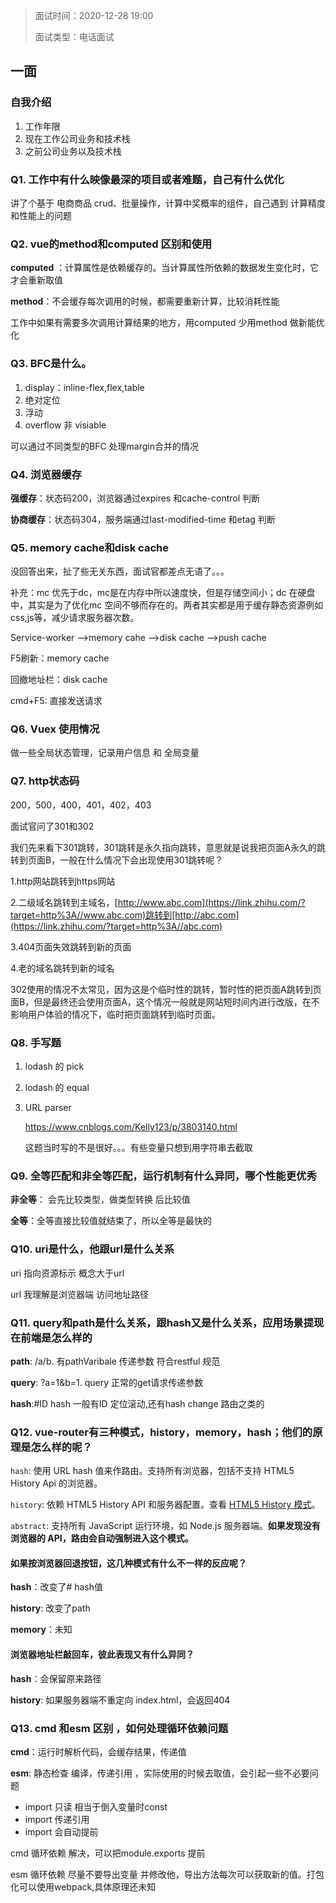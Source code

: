 > 面试时间：2020-12-28 19:00
>
> 面试类型：电话面试

## 一面

### 自我介绍

1. 工作年限
2. 现在工作公司业务和技术栈
3. 之前公司业务以及技术栈

### Q1. 工作中有什么映像最深的项目或者难题，自己有什么优化

讲了个基于 电商商品 crud、批量操作，计算中奖概率的组件，自己遇到 计算精度和性能上的问题

### Q2. vue的method和computed 区别和使用

**computed** ：计算属性是依赖缓存的。当计算属性所依赖的数据发生变化时，它才会重新取值

**method**：不会缓存每次调用的时候，都需要重新计算，比较消耗性能

工作中如果有需要多次调用计算结果的地方，用computed 少用method 做新能优化

### Q3. BFC是什么。

1. display：inline-flex,flex,table
2. 绝对定位
3. 浮动
4. overflow 非 visiable

可以通过不同类型的BFC 处理margin合并的情况

### Q4. 浏览器缓存

**强缓存**：状态码200，浏览器通过expires 和cache-control 判断

**协商缓存**：状态码304，服务端通过last-modified-time 和etag 判断

### Q5. memory cache和disk cache 

没回答出来，扯了些无关东西，面试官都差点无语了。。。

补充：mc 优先于dc，mc是在内存中所以速度快，但是存储空间小；dc 在硬盘中，其实是为了优化mc 空间不够而存在的。两者其实都是用于缓存静态资源例如css,js等，减少请求服务器次数。

Service-worker -->memory cahe -->disk  cache -->push cache

F5刷新：memory cache

回撤地址栏：disk cache

cmd+F5: 直接发送请求

### Q6. Vuex 使用情况

做一些全局状态管理，记录用户信息 和 全局变量

### Q7. http状态码

200，500，400，401，402，403

面试官问了301和302

我们先来看下301跳转，301跳转是永久指向跳转，意思就是说我把页面A永久的跳转到页面B，一般在什么情况下会出现使用301跳转呢？

1.http网站跳转到https网站

2.二级域名跳转到主域名，[http://www.abc.com](https://link.zhihu.com/?target=http%3A//www.abc.com)跳转到[http://abc.com](https://link.zhihu.com/?target=http%3A//abc.com)

3.404页面失效跳转到新的页面

4.老的域名跳转到新的域名



302使用的情况不太常见，因为这是个临时性的跳转，暂时性的把页面A跳转到页面B，但是最终还会使用页面A，这个情况一般就是网站短时间内进行改版，在不影响用户体验的情况下，临时把页面跳转到临时页面。



### Q8. 手写题

1. lodash 的 pick

2. lodash 的 equal

3. URL parser

   https://www.cnblogs.com/Kelly123/p/3803140.html

   这题当时写的不是很好。。。有些变量只想到用字符串去截取

### Q9. 全等匹配和非全等匹配，运行机制有什么异同，哪个性能更优秀

**非全等**： 会先比较类型，做类型转换 后比较值

**全等**：全等直接比较值就结束了，所以全等是最快的

### Q10. uri是什么，他跟url是什么关系

uri 指向资源标示 概念大于url

url 我理解是浏览器端 访问地址路径

### Q11. query和path是什么关系，跟hash又是什么关系，应用场景提现在前端是怎么样的

**path**: /a/b. 有pathVaribale 传递参数 符合restful 规范

**query**: ?a=1&b=1. query 正常的get请求传递参数

**hash**:#ID hash 一般有ID 定位滚动,还有hash change  路由之类的

### Q12. vue-router有三种模式，history，memory，hash；他们的原理是怎么样的呢？

`hash`: 使用 URL hash 值来作路由。支持所有浏览器，包括不支持 HTML5 History Api 的浏览器。

`history`: 依赖 HTML5 History API 和服务器配置。查看 [HTML5 History 模式](https://router.vuejs.org/zh/guide/essentials/history-mode.html)。

`abstract`: 支持所有 JavaScript 运行环境，如 Node.js 服务器端。**如果发现没有浏览器的 API，路由会自动强制进入这个模式。**

#### 如果按浏览器回退按钮，这几种模式有什么不一样的反应呢？

**hash**：改变了# hash值

**history**: 改变了path

**memory**：未知

#### 浏览器地址栏敲回车，彼此表现又有什么异同？

**hash**：会保留原来路径

**history**: 如果服务器端不重定向 index.html，会返回404



### Q13. cmd 和esm 区别 ，如何处理循环依赖问题

**cmd**：运行时解析代码，会缓存结果，传递值

**esm**: 静态检查 编译，传递引用 ，实际使用的时候去取值，会引起一些不必要问题

- import  只读 相当于倒入变量时const
- import 传递引用
- import 会自动提前

cmd 循环依赖 解决，可以把module.exports 提前

esm 循环依赖 尽量不要导出变量 并修改他，导出方法每次可以获取新的值。打包化可以使用webpack,具体原理还未知